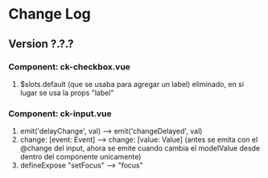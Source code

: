 # Change Log

## Version ?.?.?

### Component: ck-checkbox.vue

1. $slots.default (que se usaba para agregar un label) eliminado, en si lugar se usa la props "label"

### Component: ck-input.vue

1. emit('delayChange', val) --> emit('changeDelayed', val)
2. change: [event: Event] --> change: [value: Value] (antes se emita con el @change del input, ahora se emite cuando cambia el modelValue desde dentro del componente unicamente)
3. defineExpose "setFocus" --> "focus"
